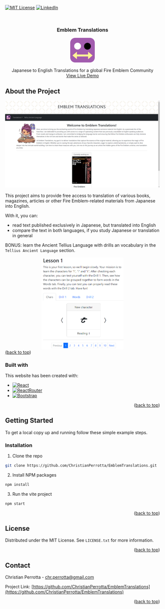 <a name="readme-top"></a>

<!-- PROJECT SHIELDS -->
[![MIT License][license-shield]][license-url]
[![LinkedIn][linkedin-shield]][linkedin-url]

<!-- TITLE -->
<br />
<div align="center">
  <h3 align="center">Emblem Translations</h3>
    <a href="https://emblem-translations.vercel.app/">
        <img src="./public/favicon.svg" alt="Logo" width="80" height="80">
    </a>
  <p align="center">
    Japanese to English Translations for a global Fire Emblem Community
    <br />
    <a href="https://emblem-translations.vercel.app/">View Live Demo</a>
  </p>
</div>

<!-- ABOUT THE PROJECT -->
## About the Project

[![Emblem Translations Screenshot][project-screenshot]](https://emblem-translations.vercel.app/)

This project aims to provide free access to translation of various books, magazines, articles or other Fire Emblem-related materials from Japanese into English.

With it, you can:
* read text published exclusively in Japanese, but translated into English
* compare the text in both languages, if you study Japanese or translation in general

BONUS: learn the Ancient Tellius Language with drills an vocabulary in the `Tellius Ancient Language` section.

<a href="https://emblem-translations.vercel.app/ancient">
  <img src="./src/assets/screenshot2-tellius.png" alt="Tellius Ancient Language lesson" height="300px" style="display:block; margin-left: auto; margin-right: auto;>
</a>

<p align="right">(<a href="#readme-top">back to top</a>)</p>

### Built with

This website has been created with:
* [![React][React.js]][React-url]
* [![ReactRouter][ReactRouter]][ReactRouter-url]
* [![Bootstrap][Bootstrap.com]][Bootstrap-url]

<p align="right">(<a href="#readme-top">back to top</a>)</p>

<!-- GETTING STARTED -->
## Getting Started

To get a local copy up and running follow these simple example steps.

### Installation

1. Clone the repo
```sh
git clone https://github.com/ChristianPerrotta/EmblemTranslations.git
```

2. Install NPM packages
```sh
npm install
```
3. Run the vite project
```sh
npm start
```
<p align="right">(<a href="#readme-top">back to top</a>)</p>

<!-- LICENSE -->
## License

Distributed under the MIT License. See `LICENSE.txt` for more information.

<p align="right">(<a href="#readme-top">back to top</a>)</p>

<!-- CONTACT -->
## Contact

Christian Perrotta - chr.perrotta@gmail.com

Project Link: [https://github.com/ChristianPerrotta/EmblemTranslations](https://github.com/ChristianPerrotta/EmblemTranslations)

<p align="right">(<a href="#readme-top">back to top</a>)</p>

<!-- MARKDOWN LINKS & IMAGES -->
[license-shield]: https://img.shields.io/github/license/othneildrew/Best-README-Template.svg?style=for-the-badge
[license-url]: https://github.com/ChristianPerrotta/adparnassum/blob/main/LICENSE.txt
[linkedin-shield]: https://img.shields.io/badge/-LinkedIn-black.svg?style=for-the-badge&logo=linkedin&colorB=555
[linkedin-url]: https://www.linkedin.com/in/christian-perrotta-17422b114/
[project-screenshot]: src/assets/screenshot.png
[React.js]: https://img.shields.io/badge/React-20232A?style=for-the-badge&logo=react&logoColor=61DAFB
[React-url]: https://reactjs.org/
[Bootstrap.com]: https://img.shields.io/badge/Bootstrap-563D7C?style=for-the-badge&logo=bootstrap&logoColor=white
[Bootstrap-url]: https://getbootstrap.com
[ReactRouter]: https://img.shields.io/badge/React_Router-CA4245?style=for-the-badge&logo=react-router&logoColor=white
[ReactRouter-url]: https://reactrouter.com/en/main